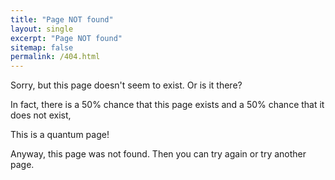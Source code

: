 ```yaml
---
title: "Page NOT found"
layout: single
excerpt: "Page NOT found"
sitemap: false
permalink: /404.html
---
```


Sorry, but this page doesn't seem to exist. Or is it there?

In fact, there is a 50% chance that this page exists and a 50% chance that it does not exist,

This is a quantum page!


Anyway, this page was not found. Then you can try again or try another page.

<div id="text"></div>
<div id="imagem"></div>


<script>
var y = Math.floor((Math.random() * 2) + 1);
var greet;
var img1 = document.createElement("img")

if (y == 1) {
  greet = "The page exists!";
  img1.src = "/images/andre.png"
} else  {
  greet = "The page does not exists!";
  img1.src = "/images/andre.png"
}
</script>


<script>
document.getElementById("text").innerHTML = greet;
document.getImageById("imagem").innerHTML = img1;

</script>
